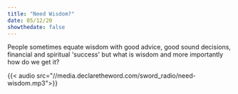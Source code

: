 ```yaml
---
title: "Need Wisdom?"
date: 05/12/20
showthedate: false
---
```


People sometimes equate wisdom with good advice, good sound decisions, financial and spiritual 'success' but what is wisdom and more importantly how do we get it?
<!--more-->
{{< audio src="//media.declaretheword.com/sword_radio/need-wisdom.mp3">}}